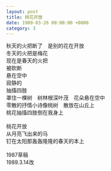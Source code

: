 ```yaml
---
layout: post
title: 桃花开放
date: 1989-03-26 00:00:00 +0800
category: 3
---
```


秋天的火把断了　是别的花在开放<br>
冬天的火把是梅花<br>
现在是春天的火把<br>
被砍断<br>
悬在空中<br>
寂静的<br>
抽搐四肢<br>
罩住一棵树　树林根深叶茂　花朵悬在空中<br>
零散的抒情小诗像桃树　散放在山丘上<br>
桃花抽搐四肢倒在我身上<br>
<br>
桃花开放<br>
从月亮飞出来的马<br>
钉在太阳那轰轰隆隆的春天的本上<br>
<br>
1987草稿<br>
1989.3.14改